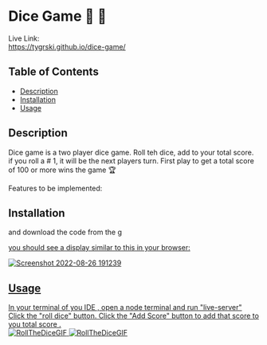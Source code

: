 # Dice Game  🎲 🎲
Live Link:<br>
https://tygrski.github.io/dice-game/

## Table of Contents
* [Description](#description)
* [Installation](#installation)
* [Usage](#usage)

## Description

Dice game is a two player dice game. Roll teh dice, add to your total score. if you roll a # 1, it will be the next players turn. First play to get a total score of 100 or more wins the game 🏆

Features to be implemented:


## Installation

</a> and download the code from the <a href="git@github.com:tygrski/dice-game.git" target="_blank">g

you should see a display similar to this in your browser:

![Screenshot 2022-08-26 191239](https://user-images.githubusercontent.com/77369211/187006236-d0021cfe-887d-4a11-adcd-3cd3a574395c.jpg)

## Usage

In your terminal of you IDE , open a node terminal and run "live-server"
Click the "roll dice" button. Click the  "Add Score" button to add that score to you total score .<br>
![RollTheDiceGIF](https://user-images.githubusercontent.com/77369211/187006339-15fa794b-a40d-4478-ac15-312c1b91d333.gif)
![RollTheDiceGIF](https://user-images.githubusercontent.com/77369211/187006339-15fa794b-a40d-4478-ac15-312c1b91d333.gif)


<br>



